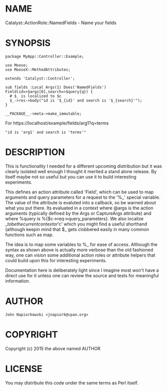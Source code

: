 # NAME

Catalyst::ActionRole::NamedFields - Name your fields

# SYNOPSIS

    package MyApp::Controller::Example;

    use Moose;
    use MooseX::MethodAttributes;

    extends 'Catalyst::Controller';

    sub fields :Local Args(1) Does('NamedFields') Field(id=>$args[0],search=>$query{q}) {
      # $_ is localized to $c
      $_->res->body("id is '$_{id}' and search is '$_{search}'");
    }

    __PACKAGE__->meta->make_immutable;

For https://localhost/example/fields/arg1?q=terms

    "id is 'arg1' and search is 'terms'"

# DESCRIPTION

This is functionality I needed for a different upcoming distribution but it was
clearly isolated well enough I thought it merited a stand alone release.  By itself
maybe not so useful but you can use it to build interesting experiments.

This defines an action attribute called 'Field', which can be used to map arguments
and query parameters for a request to the '%\_' special variable.  The value of the
attribute is evaluted into a callback, so be warned about what you put there.  Its
evaluated in a context where @args is the action arguments (typically defined by the
Args or CaptureArgs attribute) and where %query is %{$c->req->query\_parameters}.  We
also localize $\_ to be the current context or '$c' which you might find a useful
shorthand (although keepin mind that $\_ gets clobbered easily in many common functions
such as map.

The idea is to map some variables to %\_ for ease of access.  Although the syntax as
shown above is actually more verbose than the old fashioned way, one can vision some
additional action roles or attribute helpers that could build upon this for interesting
experiments.

Documentation here is deliberately light since I imagine most won't have a direct use
for it unless one can review the source and tests for meaningful information.

# AUTHOR

    John Napiorkowski <jnapiork@cpan.org>
    

# COPYRIGHT

Copyright (c) 2015 the above named AUTHOR

# LICENSE

You may distribute this code under the same terms as Perl itself.
